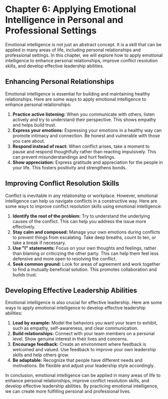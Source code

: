 Chapter 6: Applying Emotional Intelligence in Personal and Professional Settings
================================================================================

Emotional intelligence is not just an abstract concept. It is a skill that can be applied in many areas of life, including personal relationships and professional settings. In this chapter, we will explore how to apply emotional intelligence to enhance personal relationships, improve conflict resolution skills, and develop effective leadership abilities.

Enhancing Personal Relationships
--------------------------------

Emotional intelligence is essential for building and maintaining healthy relationships. Here are some ways to apply emotional intelligence to enhance personal relationships:

1. **Practice active listening:** When you communicate with others, listen actively and try to understand their perspective. This shows empathy and helps build trust.
2. **Express your emotions:** Expressing your emotions in a healthy way can promote intimacy and connection. Be honest and vulnerable with those you care about.
3. **Respond instead of react:** When conflict arises, take a moment to pause and respond thoughtfully rather than reacting impulsively. This can prevent misunderstandings and hurt feelings.
4. **Show appreciation:** Express gratitude and appreciation for the people in your life. This fosters positivity and strengthens bonds.

Improving Conflict Resolution Skills
------------------------------------

Conflict is inevitable in any relationship or workplace. However, emotional intelligence can help us navigate conflicts in a constructive way. Here are some ways to improve conflict resolution skills using emotional intelligence:

1. **Identify the root of the problem:** Try to understand the underlying causes of the conflict. This can help you address the issue more effectively.
2. **Stay calm and composed:** Manage your own emotions during conflicts to prevent things from escalating. Take deep breaths, count to ten, or take a break if necessary.
3. **Use "I" statements:** Focus on your own thoughts and feelings, rather than blaming or criticizing the other party. This can help them feel less defensive and more open to resolving the conflict.
4. **Seek common ground:** Look for areas of agreement and work together to find a mutually beneficial solution. This promotes collaboration and builds trust.

Developing Effective Leadership Abilities
-----------------------------------------

Emotional intelligence is also crucial for effective leadership. Here are some ways to apply emotional intelligence to develop effective leadership abilities:

1. **Lead by example:** Model the behaviors you want your team to exhibit, such as empathy, self-awareness, and clear communication.
2. **Build relationships:** Connect with your team members on a personal level. Show genuine interest in their lives and concerns.
3. **Encourage feedback:** Create an environment where feedback is welcomed and valued. Use feedback to improve your own leadership skills and help others grow.
4. **Be adaptable:** Recognize that people have different needs and motivations. Be flexible and adjust your leadership style accordingly.

In conclusion, emotional intelligence can be applied in many areas of life to enhance personal relationships, improve conflict resolution skills, and develop effective leadership abilities. By practicing emotional intelligence, we can create more fulfilling personal and professional lives.

